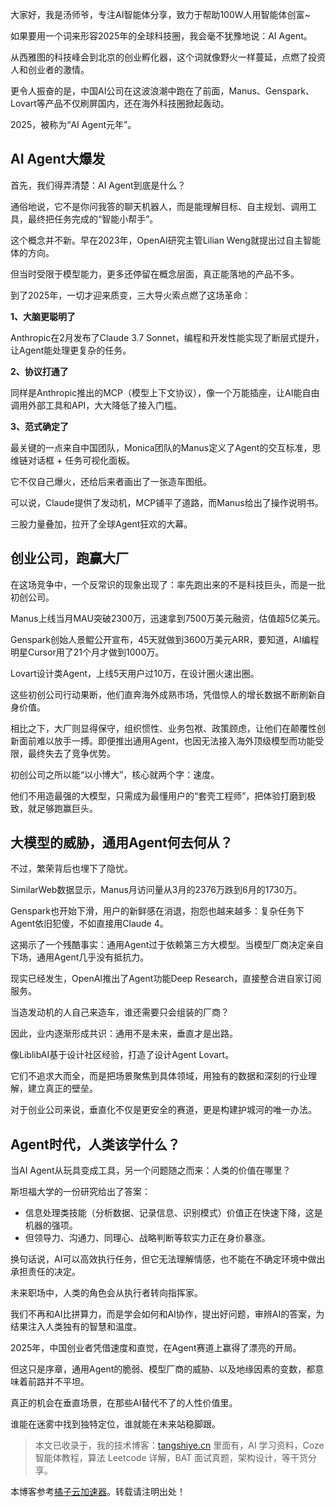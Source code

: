 大家好，我是汤师爷，专注AI智能体分享，致力于帮助100W人用智能体创富~

如果要用一个词来形容2025年的全球科技圈，我会毫不犹豫地说：AI Agent。

从西雅图的科技峰会到北京的创业孵化器，这个词就像野火一样蔓延，点燃了投资人和创业者的激情。

更令人振奋的是，中国AI公司在这波浪潮中跑在了前面，Manus、Genspark、Lovart等产品不仅刷屏国内，还在海外科技圈掀起轰动。

2025，被称为“AI Agent元年”。

## **AI Agent大爆发**

首先，我们得弄清楚：AI Agent到底是什么？

通俗地说，它不是你问我答的聊天机器人，而是能理解目标、自主规划、调用工具，最终把任务完成的“智能小帮手”。

这个概念并不新。早在2023年，OpenAI研究主管Lilian Weng就提出过自主智能体的方向。

但当时受限于模型能力，更多还停留在概念层面，真正能落地的产品不多。

到了2025年，一切才迎来质变，三大导火索点燃了这场革命：

**1、大脑更聪明了**

Anthropic在2月发布了Claude 3.7 Sonnet，编程和开发性能实现了断层式提升，让Agent能处理更复杂的任务。

**2、协议打通了**

同样是Anthropic推出的MCP（模型上下文协议），像一个万能插座，让AI能自由调用外部工具和API，大大降低了接入门槛。

**3、范式确定了**

最关键的一点来自中国团队，Monica团队的Manus定义了Agent的交互标准，思维链对话框 + 任务可视化面板。

它不仅自己爆火，还给后来者画出了一张造车图纸。

可以说，Claude提供了发动机，MCP铺平了道路，而Manus给出了操作说明书。

三股力量叠加，拉开了全球Agent狂欢的大幕。

## **创业公司，跑赢大厂**

在这场竞争中，一个反常识的现象出现了：率先跑出来的不是科技巨头，而是一批初创公司。

Manus上线当月MAU突破2300万，迅速拿到7500万美元融资，估值超5亿美元。

Genspark创始人景鲲公开宣布，45天就做到3600万美元ARR，要知道，AI编程明星Cursor用了21个月才做到1000万。

Lovart设计类Agent，上线5天用户过10万，在设计圈火速出圈。

这些初创公司行动果断，他们直奔海外成熟市场，凭借惊人的增长数据不断刷新自身价值。

相比之下，大厂则显得保守，组织惯性、业务包袱、政策顾虑，让他们在颠覆性创新面前难以放手一搏。即便推出通用Agent，也因无法接入海外顶级模型而功能受限，最终失去了竞争优势。

初创公司之所以能“以小博大”，核心就两个字：速度。

他们不用造最强的大模型，只需成为最懂用户的“套壳工程师”，把体验打磨到极致，就足够跑赢巨头。

## **大模型的威胁，通用Agent何去何从？**

不过，繁荣背后也埋下了隐忧。

SimilarWeb数据显示，Manus月访问量从3月的2376万跌到6月的1730万。

Genspark也开始下滑，用户的新鲜感在消退，抱怨也越来越多：复杂任务下Agent依旧犯傻，不如直接用Claude 4。

这揭示了一个残酷事实：通用Agent过于依赖第三方大模型。当模型厂商决定亲自下场，通用Agent几乎没有抵抗力。

现实已经发生，OpenAI推出了Agent功能Deep Research，直接整合进自家订阅服务。

当造发动机的人自己来造车，谁还需要只会组装的厂商？

因此，业内逐渐形成共识：通用不是未来，垂直才是出路。

像LiblibAI基于设计社区经验，打造了设计Agent Lovart。

它们不追求大而全，而是把场景聚焦到具体领域，用独有的数据和深刻的行业理解，建立真正的壁垒。

对于创业公司来说，垂直化不仅是更安全的赛道，更是构建护城河的唯一办法。

## **Agent时代，人类该学什么？**

当AI Agent从玩具变成工具，另一个问题随之而来：人类的价值在哪里？

斯坦福大学的一份研究给出了答案：

* 信息处理类技能（分析数据、记录信息、识别模式）价值正在快速下降，这是机器的强项。
* 但领导力、沟通力、同理心、战略判断等软实力正在身价暴涨。

换句话说，AI可以高效执行任务，但它无法理解情感，也不能在不确定环境中做出承担责任的决定。

未来职场中，人类的角色会从执行者转向指挥家。

我们不再和AI比拼算力，而是学会如何和AI协作，提出好问题，审辨AI的答案，为结果注入人类独有的智慧和温度。

2025年，中国创业者凭借速度和直觉，在Agent赛道上赢得了漂亮的开局。

但这只是序章，通用Agent的脆弱、模型厂商的威胁、以及地缘因素的变数，都意味着前路并不平坦。

真正的机会在垂直场景，在那些AI替代不了的人性价值里。

谁能在迷雾中找到独特定位，谁就能在未来站稳脚跟。

> 本文已收录于，我的技术博客：[tangshiye.cn](https://github.com) 里面有，AI 学习资料，Coze 智能体教程，算法 Leetcode 详解，BAT 面试真题，架构设计，等干货分享。

本博客参考[橘子云加速器](https://juziyunapp.vip)。转载请注明出处！
